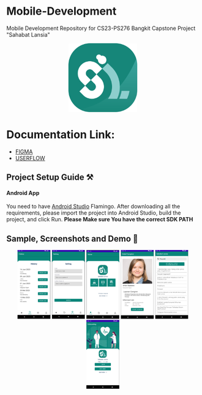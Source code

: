 # Mobile-Development
Mobile Development Repository for CS23-PS276 Bangkit Capstone Project "Sahabat Lansia"
<p align="center">
  <img src="app/src/main/res/drawable/logo_photo.png" alt="logo sahabat lansia" height="180" />
</p>

# Documentation Link:
* [FIGMA](https://www.figma.com/file/zbVJ5yiJUFHXjzlbGzUXma/Capstone-Project?type=design&node-id=2%3A2&t=WPwY9QCUuHdzGRva-1)
* [USERFLOW](https://drive.google.com/file/d/1JaIzKzxs-a759vNZvRshgCM6SiwZufLg/view)

## Project Setup Guide ⚒

#### Android App

You need to have [Android Studio](https://developer.android.com/studio) Flamingo. After downloading all the requirements, please import the project into
Android Studio, build the project, and click Run. **Please Make sure You have the correct SDK PATH**

## Sample, Screenshots and Demo 📱
<p align="center">
  <img src="/docs/1.png" alt="screenshot 1" height="180" />
  <img src="/docs/2.png" alt="screenshot 2" height="180" />
  <img src="/docs/3.png" alt="screenshot 3" height="180" />
  <img src="/docs/4.png" alt="screenshot 4" height="180" />
  <img src="/docs/5.png" alt="screenshot 5" height="180" />
  <img src="/docs/6.png" alt="screenshot 6" height="180" />
</p>




